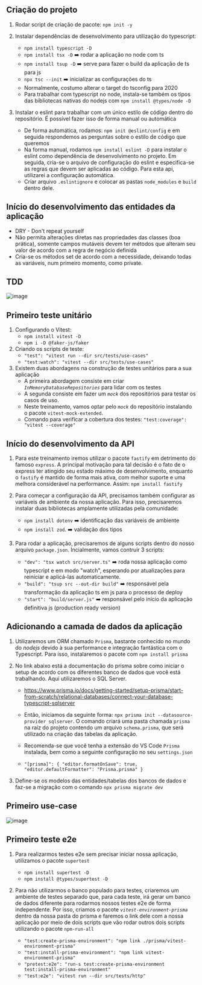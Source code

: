 ## Criação do projeto

1. Rodar script de criação de pacote: `npm init -y`
2. Instalar dependências de desenvolvimento para utilização do typescript:

   - `npm install typescript -D`
   - `npm install tsx -D` ➡️ rodar a aplicação no node com ts
   - `npm install tsup -D` ➡️ serve para fazer o build da aplicação de ts para js
   - `npx tsc --init` ➡️ inicializar as configurações do ts
   - Normalmente, costumo alterar o target do tsconfig para 2020
   - Para trabalhar com typescript no node, instala-se também os tipos das bibliotecas nativas do nodejs com `npm install @types/node -D`

3. Instalar o eslint para trabalhar com um único estilo de código dentro do repositório. É possível fazer isso de forma manual ou automática
   - De forma automática, rodamos: `npm init @eslint/config` e em seguida respondemos as perguntas sobre o estilo de código que queremos
   - Na forma manual, rodamos `npm install eslint -D` para instalar o eslint como dependência de desenvolvimento no projeto. Em seguida, cria-se o arquivo de configuração do eslint e especifica-se as regras que devem ser aplicadas ao código. Para esta api, utilizarei a configuração automática.
   - Criar arquivo `.eslintignore` e colocar as pastas `node_modules` e `build` dentro dele.

## Início do desenvolvimento das entidades da aplicação

- DRY - Don't repeat yourself
- Não permita alterações diretas nas propriedades das classes (boa prática), somente campos mutáveis devem ter métodos que alteram seu valor de acordo com a regra de negócio definida
- Cria-se os métodos set de acordo com a necessidade, deixando todas as variáveis, num primeiro momento, como private.

## TDD

![image](https://marsner.com/wp-content/uploads/test-driven-development-TDD.png)

## Primeiro teste unitário

1. Configurando o Vitest:
   - `npm install vitest -D`
   - `npm i -D @faker-js/faker`
2. Criando os scripts de teste:
   - `"test": "vitest run --dir src/tests/use-cases"`
   - `"test:watch": "vitest --dir src/tests/use-cases"`
3. Existem duas abordagens na construção de testes unitários para a sua aplicação
   - A primeira abordagem consiste em criar _`InMemoryDatabaseRepositories`_ para lidar com os testes
   - A segunda consiste em fazer um _`mock`_ dos repositórios para testar os casos de uso.
   - Neste treinamento, vamos optar pelo _`mock`_ do repositório instalando o pacote `vitest-mock-extended`.
   - Comando para verificar a cobertura dos testes: `"test:coverage": "vitest --coverage"`

## Início do desenvolvimento da API

1. Para este treinamento iremos utilizar o pacote `fastify` em detrimento do famoso `express`. A principal motivação para tal decisão é o fato de o express ter atingido seu estado máximo de desenvolvimento, enquanto o `fastify` é mantido de forma mais ativa, com melhor suporte e uma melhora considerável na performance.
   Assim: `npm install fastify`

2. Para começar a configuração da API, precisamos também configurar as variáveis de ambiente da nossa aplicação. Para isso, precisaremos instalar duas bibliotecas amplamente utilizadas pela comunidade:

   - `npm install dotenv` ➡️ identificação das variáveis de ambiente
   - `npm install zod`. ➡️ validação dos tipos

3. Para rodar a aplicação, precisaremos de alguns scripts dentro do nosso arquivo `package.json`. Incialmente, vamos contruir 3 scripts:
   - `"dev": "tsx watch src/server.ts"` ➡️ roda nossa aplicação como typescript e em modo "watch", esperando por atualizações para reiniciar e aplicá-las automaticamente.
   - `"build": "tsup src --out-dir build"` ➡️ responsável pela transformação da aplicação ts em js para o processo de deploy
   - `"start": "build/server.js"` ➡️ responsável pelo início da aplicação definitiva js (production ready version)

## Adicionando a camada de dados da aplicação

1. Utilizaremos um ORM chamado `Prisma`, bastante conhecido no mundo do _nodejs_ devido à sua performance e integração fantástica com o Typescript. Para isso, instalaremos o pacote com `npm install prisma`
2. No link abaixo está a documentação do prisma sobre como iniciar o setup de acordo com os diferentes banco de dados que você está trabalhando. Aqui utilizaremos o SQL Server.

   - https://www.prisma.io/docs/getting-started/setup-prisma/start-from-scratch/relational-databases/connect-your-database-typescript-sqlserver

   - Então, iniciamos da seguinte forma: `npx prisma init --datasource-provider sqlserver`. O comando criará uma pasta chamada `prisma` na raíz do projeto contendo um arquivo `schema.prisma`, que será utilizado na criação das tabelas da aplicação.

   - Recomenda-se que você tenha a extensão do VS Code `Prisma` instalada, bem como a seguinte configuração no seu `settings.json`
   - `"[prisma]": { "editor.formatOnSave": true, "editor.defaultFormatter": "Prisma.prisma" }`

3. Define-se os modelos das entidades/tabelas dos bancos de dados e faz-se a migração com o comando `npx prisma migrate dev`

## Primeiro use-case

![image](https://miro.medium.com/v2/resize:fit:4800/format:webp/1*0R0r00uF1RyRFxkxo3HVDg.png)

## Primeiro teste e2e

1. Para realizarmos testes e2e sem precisar iniciar nossa aplicação, utilizamos o pacote `supertest`

   - `npm install supertest -D`
   - `npm install @types/supertest -D`

2. Para não utilizarmos o banco populado para testes, criaremos um ambiente de testes separado que, para cada teste, irá gerar um banco de dados diferente para rodarmos nossos testes e2e de forma independente. Por isso, criamos o pacote _`vitest-environment-prisma`_ dentro da nossa pasta do prisma e faremos o link dele com a nossa aplicação por meio de dois scripts que vão rodar outros dois scripts utilizando o pacote `npm-run-all`
   - `"test:create-prisma-environment": "npm link ./prisma/vitest-environment-prisma"`
   - `"test:install-prisma-environment": "npm link vitest-environment-prisma"`
   - `"pretest:e2e": "run-s test:create-prisma-environment test:install-prisma-environment"`
   - `"test:e2e": "vitest run --dir src/tests/http"`
